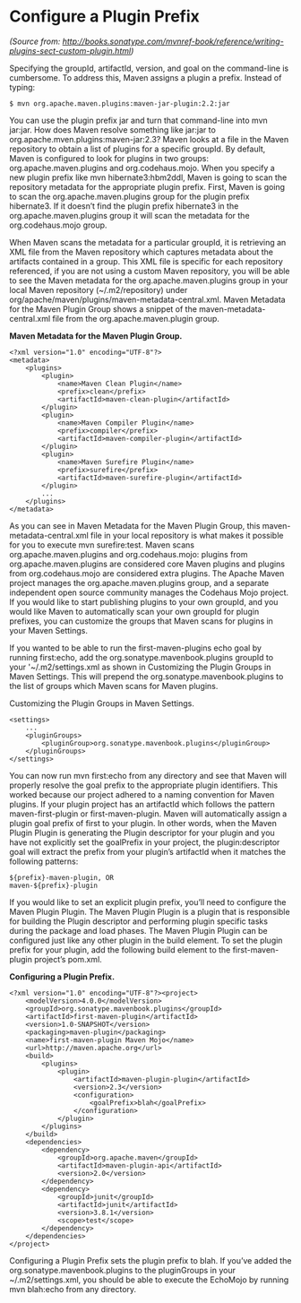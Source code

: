 # Configure a Plugin Prefix
_(Source from: http://books.sonatype.com/mvnref-book/reference/writing-plugins-sect-custom-plugin.html)_

Specifying the groupId, artifactId, version, and goal on the command-line is cumbersome. To address this, Maven assigns
a plugin a prefix. Instead of typing:

    $ mvn org.apache.maven.plugins:maven-jar-plugin:2.2:jar

You can use the plugin prefix jar and turn that command-line into mvn jar:jar. How does Maven resolve something like
jar:jar to org.apache.mven.plugins:maven-jar:2.3? Maven looks at a file in the Maven repository to obtain a list of
plugins for a specific groupId. By default, Maven is configured to look for plugins in two groups:
org.apache.maven.plugins and org.codehaus.mojo. When you specify a new plugin prefix like mvn hibernate3:hbm2ddl, Maven
is going to scan the repository metadata for the appropriate plugin prefix. First, Maven is going to scan the
org.apache.maven.plugins group for the plugin prefix hibernate3. If it doesn’t find the plugin prefix hibernate3 in the
org.apache.maven.plugins group it will scan the metadata for the org.codehaus.mojo group.

When Maven scans the metadata for a particular groupId, it is retrieving an XML file from the Maven repository which
captures metadata about the artifacts contained in a group. This XML file is specific for each repository referenced,
if you are not using a custom Maven repository, you will be able to see the Maven metadata for the
org.apache.maven.plugins group in your local Maven repository (~/.m2/repository) under
org/apache/maven/plugins/maven-metadata-central.xml. Maven Metadata for the Maven Plugin Group shows a snippet of the
maven-metadata-central.xml file from the org.apache.maven.plugin group.

**Maven Metadata for the Maven Plugin Group.** 

    <?xml version="1.0" encoding="UTF-8"?>
    <metadata>
        <plugins>
            <plugin>
                <name>Maven Clean Plugin</name>
                <prefix>clean</prefix>
                <artifactId>maven-clean-plugin</artifactId>
            </plugin>
            <plugin>
                <name>Maven Compiler Plugin</name>
                <prefix>compiler</prefix>
                <artifactId>maven-compiler-plugin</artifactId>
            </plugin>
            <plugin>
                <name>Maven Surefire Plugin</name>
                <prefix>surefire</prefix>
                <artifactId>maven-surefire-plugin</artifactId>
            </plugin>
            ...
        </plugins>
    </metadata>

As you can see in Maven Metadata for the Maven Plugin Group, this maven-metadata-central.xml file in your local repository is what makes it possible for you to execute mvn surefire:test. Maven scans org.apache.maven.plugins and org.codehaus.mojo: plugins from org.apache.maven.plugins are considered core Maven plugins and plugins from org.codehaus.mojo are considered extra plugins. The Apache Maven project manages the org.apache.maven.plugins group, and a separate independent open source community manages the Codehaus Mojo project. If you would like to start publishing plugins to your own groupId, and you would like Maven to automatically scan your own groupId for plugin prefixes, you can customize the groups that Maven scans for plugins in your Maven Settings.

If you wanted to be able to run the first-maven-plugins echo goal by running first:echo, add the org.sonatype.mavenbook.plugins groupId to your '~/.m2/settings.xml as shown in Customizing the Plugin Groups in Maven Settings. This will prepend the org.sonatype.mavenbook.plugins to the list of groups which Maven scans for Maven plugins.

Customizing the Plugin Groups in Maven Settings. 

    <settings>
        ...
        <pluginGroups>
            <pluginGroup>org.sonatype.mavenbook.plugins</pluginGroup>
        </pluginGroups>
    </settings>

You can now run mvn first:echo from any directory and see that Maven will properly resolve the goal prefix to the appropriate plugin identifiers. This worked because our project adhered to a naming convention for Maven plugins. If your plugin project has an artifactId which follows the pattern maven-first-plugin or first-maven-plugin. Maven will automatically assign a plugin goal prefix of first to your plugin. In other words, when the Maven Plugin Plugin is generating the Plugin descriptor for your plugin and you have not explicitly set the goalPrefix in your project, the plugin:descriptor goal will extract the prefix from your plugin’s artifactId when it matches the following patterns:

    ${prefix}-maven-plugin, OR
    maven-${prefix}-plugin

If you would like to set an explicit plugin prefix, you’ll need to configure the Maven Plugin Plugin. The Maven Plugin Plugin is a plugin that is responsible for building the Plugin descriptor and performing plugin specific tasks during the package and load phases. The Maven Plugin Plugin can be configured just like any other plugin in the build element. 
To set the plugin prefix for your plugin, add the following build element to the first-maven-plugin project’s pom.xml.

**Configuring a Plugin Prefix.** 

    <?xml version="1.0" encoding="UTF-8"?><project>
        <modelVersion>4.0.0</modelVersion>
        <groupId>org.sonatype.mavenbook.plugins</groupId>
        <artifactId>first-maven-plugin</artifactId>
        <version>1.0-SNAPSHOT</version>
        <packaging>maven-plugin</packaging>
        <name>first-maven-plugin Maven Mojo</name>
        <url>http://maven.apache.org</url>
        <build>
            <plugins>
                <plugin>
                    <artifactId>maven-plugin-plugin</artifactId>
                    <version>2.3</version>
                    <configuration>
                        <goalPrefix>blah</goalPrefix>
                    </configuration>
                </plugin>
            </plugins>
        </build>
        <dependencies>
            <dependency>
                <groupId>org.apache.maven</groupId>
                <artifactId>maven-plugin-api</artifactId>
                <version>2.0</version>
            </dependency>
            <dependency>
                <groupId>junit</groupId>
                <artifactId>junit</artifactId>
                <version>3.8.1</version>
                <scope>test</scope>
            </dependency>
        </dependencies>
    </project>

Configuring a Plugin Prefix sets the plugin prefix to blah. If you’ve added the org.sonatype.mavenbook.plugins to the pluginGroups in your ~/.m2/settings.xml, you should be able to execute the EchoMojo by running mvn blah:echo from any directory.
